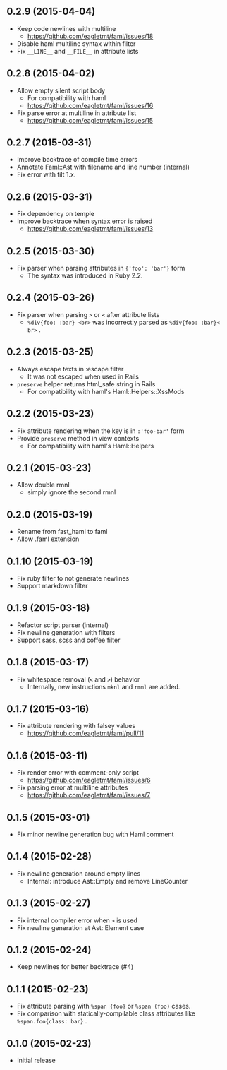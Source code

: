 ## 0.2.9 (2015-04-04)
- Keep code newlines with multiline
    - https://github.com/eagletmt/faml/issues/18
- Disable haml multiline syntax within filter
- Fix `__LINE__` and `__FILE__` in attribute lists

## 0.2.8 (2015-04-02)
- Allow empty silent script body
    - For compatibility with haml
    - https://github.com/eagletmt/faml/issues/16
- Fix parse error at multiline in attribute list
    - https://github.com/eagletmt/faml/issues/15

## 0.2.7 (2015-03-31)
- Improve backtrace of compile time errors
- Annotate Faml::Ast with filename and line number (internal)
- Fix error with tilt 1.x.

## 0.2.6 (2015-03-31)
- Fix dependency on temple
- Improve backtrace when syntax error is raised
    - https://github.com/eagletmt/faml/issues/13

## 0.2.5 (2015-03-30)
- Fix parser when parsing attributes in `{'foo': 'bar'}` form
    - The syntax was introduced in Ruby 2.2.

## 0.2.4 (2015-03-26)
- Fix parser when parsing `>` or `<` after attribute lists
    - `%div{foo: :bar} <br>` was incorrectly parsed as `%div{foo: :bar}< br>` .

## 0.2.3 (2015-03-25)
- Always escape texts in :escape filter
    - It was not escaped when used in Rails
- `preserve` helper returns html_safe string in Rails
    - For compatibility with haml's Haml::Helpers::XssMods

## 0.2.2 (2015-03-23)
- Fix attribute rendering when the key is in `:'foo-bar'` form
- Provide `preserve` method in view contexts
    - For compatibility with haml's Haml::Helpers

## 0.2.1 (2015-03-23)
- Allow double rmnl
    - simply ignore the second rmnl

## 0.2.0 (2015-03-19)
- Rename from fast_haml to faml
- Allow .faml extension

## 0.1.10 (2015-03-19)
- Fix ruby filter to not generate newlines
- Support markdown filter

## 0.1.9 (2015-03-18)
- Refactor script parser (internal)
- Fix newline generation with filters
- Support sass, scss and coffee filter

## 0.1.8 (2015-03-17)
- Fix whitespace removal (`<` and `>`) behavior
    - Internally, new instructions `mknl` and `rmnl` are added.

## 0.1.7 (2015-03-16)
- Fix attribute rendering with falsey values
    - https://github.com/eagletmt/faml/pull/11

## 0.1.6 (2015-03-11)
- Fix render error with comment-only script
    - https://github.com/eagletmt/faml/issues/6
- Fix parsing error at multiline attributes
    - https://github.com/eagletmt/faml/issues/7

## 0.1.5 (2015-03-01)
- Fix minor newline generation bug with Haml comment

## 0.1.4 (2015-02-28)
- Fix newline generation around empty lines
    - Internal: introduce Ast::Empty and remove LineCounter

## 0.1.3 (2015-02-27)
- Fix internal compiler error when `>` is used
- Fix newline generation at Ast::Element case

## 0.1.2 (2015-02-24)
- Keep newlines for better backtrace (#4)

## 0.1.1 (2015-02-23)
- Fix attribute parsing with `%span {foo}` or `%span (foo)` cases.
- Fix comparison with statically-compilable class attributes like `%span.foo{class: bar}` .

## 0.1.0 (2015-02-23)
- Initial release
